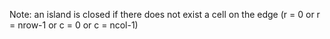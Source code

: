 Note: an island is closed if there does not exist a cell on the edge (r = 0 or r = nrow-1 or c = 0 or c = ncol-1)